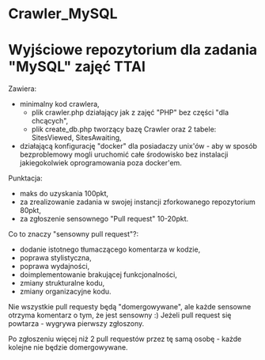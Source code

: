 # Crawler_MySQL

# Wyjściowe repozytorium dla zadania "MySQL" zajęć TTAI

Zawiera:
- minimalny kod crawlera,
	- plik crawler.php działający jak z zajęć "PHP" bez części "dla chcących",
	- plik create_db.php tworzący bazę Crawler oraz 2 tabele: SitesViewed, SitesAwaiting,
- działającą konfigurację "docker" dla posiadaczy unix'ów - aby w sposób bezproblemowy mogli uruchomić całe środowisko bez instalacji jakiegokolwiek oprogramowania poza docker'em.

Punktacja:
- maks do uzyskania 100pkt,
- za zrealizowanie zadania w swojej instancji zforkowanego repozytorium 80pkt,
- za zgłoszenie sensownego "Pull request" 10-20pkt.


Co to znaczy "sensowny pull request"?:
- dodanie istotnego tłumaczącego komentarza w kodzie,
- poprawa stylistyczna,
- poprawa wydajności,
- doimplementowanie brakującej funkcjonalności,
- zmiany strukturalne kodu,
- zmiany organizacyjne kodu.

Nie wszystkie pull requesty będą "domergowywane", ale każde sensowne otrzyma komentarz o tym, że jest sensowny :)
Jeżeli pull request się powtarza - wygrywa pierwszy zgłoszony.

Po zgłoszeniu więcej niż 2 pull requestów przez tę samą osobę - każde kolejne nie będzie domergowywane.
